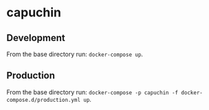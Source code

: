 # capuchin

## Development

From the base directory run: `docker-compose up`.

## Production

From the base directory run: `docker-compose -p capuchin -f docker-compose.d/production.yml up`.
